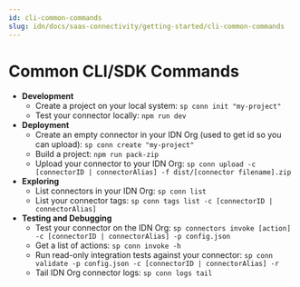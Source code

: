 ```yaml
---
id: cli-common-commands
slug: idn/docs/saas-connectivity/getting-started/cli-common-commands
---
```

# Common CLI/SDK Commands

- **Development**
    - Create a project on your local system: ```sp conn init "my-project"```
    - Test your connector locally: ```npm run dev```
- **Deployment**
    - Create an empty connector in your IDN Org (used to get id so you can upload): ```sp conn create "my-project"```
    - Build a project: ```npm run pack-zip```
    - Upload your connector to your IDN Org: ```sp conn upload -c [connectorID | connectorAlias] -f dist/[connector filename].zip```
- **Exploring**
    - List connectors in your IDN Org: ```sp conn list```
    - List your connector tags: ```sp conn tags list -c [connectorID | connectorAlias]```
- **Testing and Debugging**
    - Test your connector on the IDN Org: ```sp connectors invoke [action] -c [connectorID | connectorAlias] -p config.json```
    - Get a list of actions: ```sp conn invoke -h```
    - Run read-only integration tests against your connector: ```sp conn validate -p config.json -c [connectorID | connectorAlias] -r```
    - Tail IDN Org connector logs: ```sp conn logs tail```